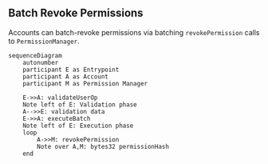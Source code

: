 ## Batch Revoke Permissions

Accounts can batch-revoke permissions via batching `revokePermission` calls to `PermissionManager`.

```mermaid
sequenceDiagram
    autonumber
    participant E as Entrypoint
    participant A as Account
    participant M as Permission Manager

    E->>A: validateUserOp
    Note left of E: Validation phase
    A-->>E: validation data
    E->>A: executeBatch
    Note left of E: Execution phase
    loop
        A->>M: revokePermission
        Note over A,M: bytes32 permissionHash
    end
```
